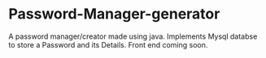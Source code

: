 # Password-Manager-generator
A password manager/creator made using java.
Implements Mysql databse to store a Password and its Details.
Front end coming soon.

